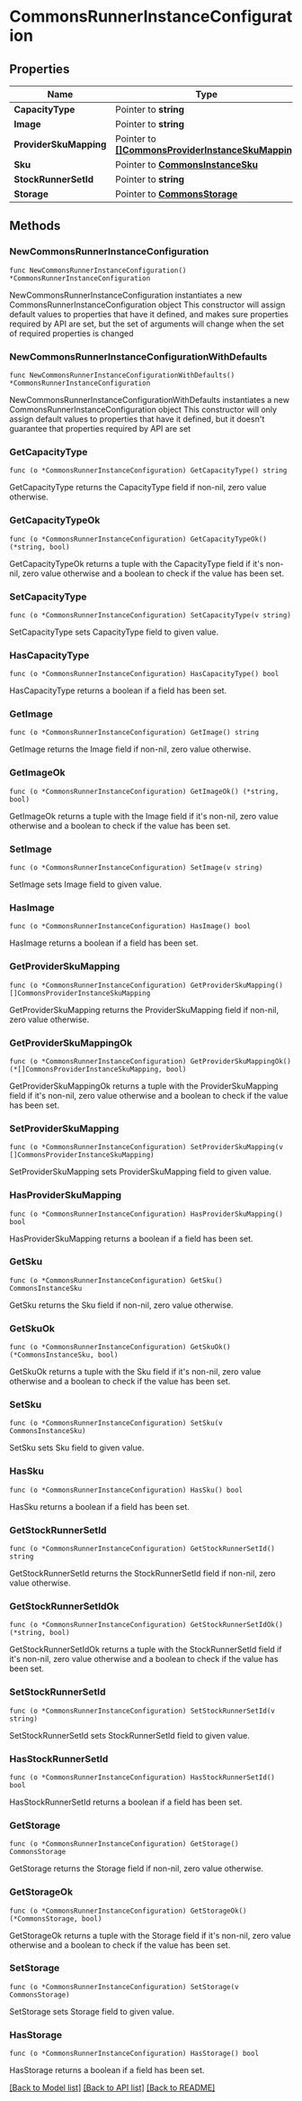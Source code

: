 # CommonsRunnerInstanceConfiguration

## Properties

Name | Type | Description | Notes
------------ | ------------- | ------------- | -------------
**CapacityType** | Pointer to **string** |  | [optional] 
**Image** | Pointer to **string** | Refer | [optional] 
**ProviderSkuMapping** | Pointer to [**[]CommonsProviderInstanceSkuMapping**](CommonsProviderInstanceSkuMapping.md) |  | [optional] 
**Sku** | Pointer to [**CommonsInstanceSku**](CommonsInstanceSku.md) |  | [optional] 
**StockRunnerSetId** | Pointer to **string** |  | [optional] 
**Storage** | Pointer to [**CommonsStorage**](CommonsStorage.md) |  | [optional] 

## Methods

### NewCommonsRunnerInstanceConfiguration

`func NewCommonsRunnerInstanceConfiguration() *CommonsRunnerInstanceConfiguration`

NewCommonsRunnerInstanceConfiguration instantiates a new CommonsRunnerInstanceConfiguration object
This constructor will assign default values to properties that have it defined,
and makes sure properties required by API are set, but the set of arguments
will change when the set of required properties is changed

### NewCommonsRunnerInstanceConfigurationWithDefaults

`func NewCommonsRunnerInstanceConfigurationWithDefaults() *CommonsRunnerInstanceConfiguration`

NewCommonsRunnerInstanceConfigurationWithDefaults instantiates a new CommonsRunnerInstanceConfiguration object
This constructor will only assign default values to properties that have it defined,
but it doesn't guarantee that properties required by API are set

### GetCapacityType

`func (o *CommonsRunnerInstanceConfiguration) GetCapacityType() string`

GetCapacityType returns the CapacityType field if non-nil, zero value otherwise.

### GetCapacityTypeOk

`func (o *CommonsRunnerInstanceConfiguration) GetCapacityTypeOk() (*string, bool)`

GetCapacityTypeOk returns a tuple with the CapacityType field if it's non-nil, zero value otherwise
and a boolean to check if the value has been set.

### SetCapacityType

`func (o *CommonsRunnerInstanceConfiguration) SetCapacityType(v string)`

SetCapacityType sets CapacityType field to given value.

### HasCapacityType

`func (o *CommonsRunnerInstanceConfiguration) HasCapacityType() bool`

HasCapacityType returns a boolean if a field has been set.

### GetImage

`func (o *CommonsRunnerInstanceConfiguration) GetImage() string`

GetImage returns the Image field if non-nil, zero value otherwise.

### GetImageOk

`func (o *CommonsRunnerInstanceConfiguration) GetImageOk() (*string, bool)`

GetImageOk returns a tuple with the Image field if it's non-nil, zero value otherwise
and a boolean to check if the value has been set.

### SetImage

`func (o *CommonsRunnerInstanceConfiguration) SetImage(v string)`

SetImage sets Image field to given value.

### HasImage

`func (o *CommonsRunnerInstanceConfiguration) HasImage() bool`

HasImage returns a boolean if a field has been set.

### GetProviderSkuMapping

`func (o *CommonsRunnerInstanceConfiguration) GetProviderSkuMapping() []CommonsProviderInstanceSkuMapping`

GetProviderSkuMapping returns the ProviderSkuMapping field if non-nil, zero value otherwise.

### GetProviderSkuMappingOk

`func (o *CommonsRunnerInstanceConfiguration) GetProviderSkuMappingOk() (*[]CommonsProviderInstanceSkuMapping, bool)`

GetProviderSkuMappingOk returns a tuple with the ProviderSkuMapping field if it's non-nil, zero value otherwise
and a boolean to check if the value has been set.

### SetProviderSkuMapping

`func (o *CommonsRunnerInstanceConfiguration) SetProviderSkuMapping(v []CommonsProviderInstanceSkuMapping)`

SetProviderSkuMapping sets ProviderSkuMapping field to given value.

### HasProviderSkuMapping

`func (o *CommonsRunnerInstanceConfiguration) HasProviderSkuMapping() bool`

HasProviderSkuMapping returns a boolean if a field has been set.

### GetSku

`func (o *CommonsRunnerInstanceConfiguration) GetSku() CommonsInstanceSku`

GetSku returns the Sku field if non-nil, zero value otherwise.

### GetSkuOk

`func (o *CommonsRunnerInstanceConfiguration) GetSkuOk() (*CommonsInstanceSku, bool)`

GetSkuOk returns a tuple with the Sku field if it's non-nil, zero value otherwise
and a boolean to check if the value has been set.

### SetSku

`func (o *CommonsRunnerInstanceConfiguration) SetSku(v CommonsInstanceSku)`

SetSku sets Sku field to given value.

### HasSku

`func (o *CommonsRunnerInstanceConfiguration) HasSku() bool`

HasSku returns a boolean if a field has been set.

### GetStockRunnerSetId

`func (o *CommonsRunnerInstanceConfiguration) GetStockRunnerSetId() string`

GetStockRunnerSetId returns the StockRunnerSetId field if non-nil, zero value otherwise.

### GetStockRunnerSetIdOk

`func (o *CommonsRunnerInstanceConfiguration) GetStockRunnerSetIdOk() (*string, bool)`

GetStockRunnerSetIdOk returns a tuple with the StockRunnerSetId field if it's non-nil, zero value otherwise
and a boolean to check if the value has been set.

### SetStockRunnerSetId

`func (o *CommonsRunnerInstanceConfiguration) SetStockRunnerSetId(v string)`

SetStockRunnerSetId sets StockRunnerSetId field to given value.

### HasStockRunnerSetId

`func (o *CommonsRunnerInstanceConfiguration) HasStockRunnerSetId() bool`

HasStockRunnerSetId returns a boolean if a field has been set.

### GetStorage

`func (o *CommonsRunnerInstanceConfiguration) GetStorage() CommonsStorage`

GetStorage returns the Storage field if non-nil, zero value otherwise.

### GetStorageOk

`func (o *CommonsRunnerInstanceConfiguration) GetStorageOk() (*CommonsStorage, bool)`

GetStorageOk returns a tuple with the Storage field if it's non-nil, zero value otherwise
and a boolean to check if the value has been set.

### SetStorage

`func (o *CommonsRunnerInstanceConfiguration) SetStorage(v CommonsStorage)`

SetStorage sets Storage field to given value.

### HasStorage

`func (o *CommonsRunnerInstanceConfiguration) HasStorage() bool`

HasStorage returns a boolean if a field has been set.


[[Back to Model list]](../README.md#documentation-for-models) [[Back to API list]](../README.md#documentation-for-api-endpoints) [[Back to README]](../README.md)


